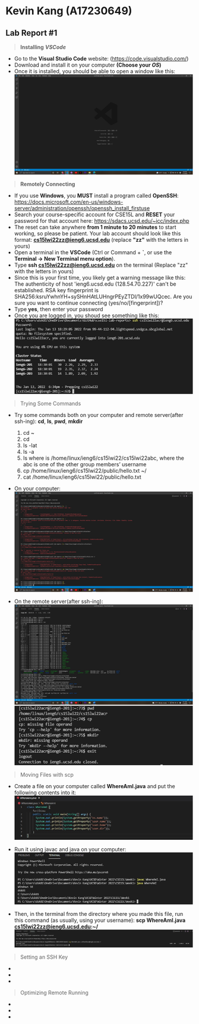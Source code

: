 **Kevin Kang (A17230649)**
==========================
**Lab Report #1**
--------------------------
> **Installing** ***VSCode***
* Go to the **Visual Studio Code** website: (https://code.visualstudio.com/)
* Download and install it on your computer **(Choose your *OS*)**
* Once it is installed, you should be able to open a window like this: 
![Image](1.jpg)

> **Remotely Connecting**
* If you use **Windows**, you **MUST** install a program called **OpenSSH**: https://docs.microsoft.com/en-us/windows-server/administration/openssh/openssh_install_firstuse
* Search your course-specific account for CSE15L and **RESET** your password for that account here: https://sdacs.ucsd.edu/~icc/index.php
* The reset can take anywhere **from 1 minute to 20 minutes** to start working, so please be patient. Your lab account should look like this format: **cs15lwi22zz@ieng6.ucsd.edu** (replace **"zz"** with the letters in yours)
* Open a terminal in the **VSCode** (Ctrl or Command + **`**, or use the **Terminal → New Terminal menu option**).
* Type **ssh cs15lwi22zz@ieng6.ucsd.edu** on the terminal (Replace "zz" with the letters in yours)
* Since this is your first time, you likely get a warning message like this: 
The authenticity of host 'ieng6.ucsd.edu (128.54.70.227)' can't be established.
RSA key fingerprint is SHA256:ksruYwhnYH+sySHnHAtLUHngrPEyZTDl/1x99wUQcec.
Are you sure you want to continue connecting (yes/no/[fingerprint])?
* Type **yes**, then enter your password
* Once you are logged in, you shoud see something like this:
![Image](2.jpg)

> Trying Some Commands
* Try some commands both on your computer and remote server(after ssh-ing): **cd**, **ls**, **pwd**, **mkdir**
  1. cd ~
  2. cd
  3. ls -lat
  4. ls -a
  5. ls <directory> where <directory> is /home/linux/ieng6/cs15lwi22/cs15lwi22abc, where the abc is one of the other group members’ username
  6. cp /home/linux/ieng6/cs15lwi22/public/hello.txt ~/
  7. cat /home/linux/ieng6/cs15lwi22/public/hello.txt
* On your computer:
![Image](3.jpg)

* On the remote server(after ssh-ing):
![Image](4.jpg)
![Image](5.jpg)

> Moving Files with scp
* Create a file on your computer called **WhereAmI.java** and put the following contents into it:
![Image](6.jpg)
  
* Run it using javac and java on your computer:
![Image](7.jpg)
  
* Then, in the terminal from the directory where you made this file, run this command (as usually, using your username): **scp WhereAmI.java cs15lwi22zz@ieng6.ucsd.edu:~/**
![Image](8.jpg)

>Setting an SSH Key
*
*
*
>Optimizing Remote Running
*
*
*
